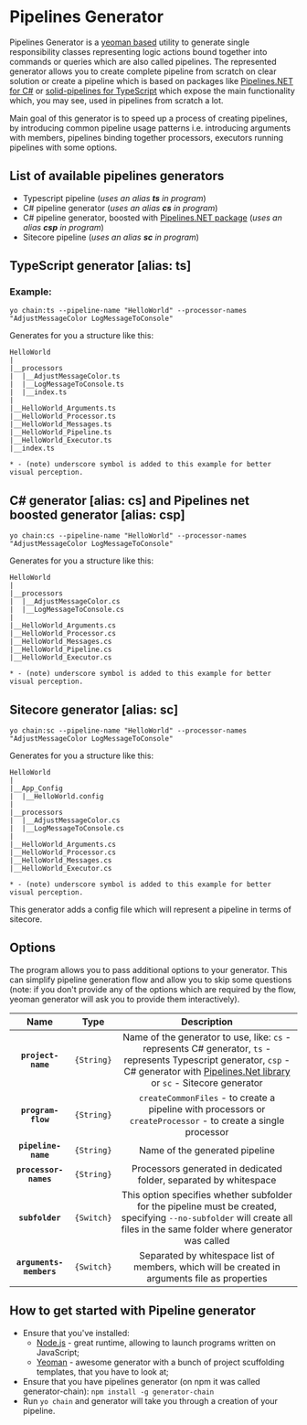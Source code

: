 # Pipelines Generator

Pipelines Generator is a [yeoman based](http://yeoman.io/learning/) utility to generate single responsibility classes representing logic actions bound together into commands or queries which are also called pipelines. The represented generator allows you to create complete pipeline from scratch on clear solution or create a pipeline which is based on packages like [Pipelines.NET for C#](https://www.nuget.org/packages/Pipelines.Net/) or [solid-pipelines for TypeScript](https://www.npmjs.com/package/solid-pipelines) which expose the main functionality which, you may see, used in pipelines from scratch a lot. 

Main goal of this generator is to speed up a process of creating pipelines, by introducing common pipeline usage patterns i.e. introducing arguments with members, pipelines binding together processors, executors running pipelines with some options.

## List of available pipelines generators

- Typescript pipeline (_uses an alias **ts** in program_)
- C# pipeline generator (_uses an alias **cs** in program_)
- C# pipeline generator, boosted with [Pipelines.NET package](https://www.nuget.org/packages/Pipelines.Net/) (_uses an alias **csp** in program_)
- Sitecore pipeline (_uses an alias **sc** in program_)

## TypeScript generator [alias: ts]

### Example:

`yo chain:ts --pipeline-name "HelloWorld" --processor-names "AdjustMessageColor LogMessageToConsole"`

Generates for you a structure like this:

```
HelloWorld
|
|__processors
|  |__AdjustMessageColor.ts
|  |__LogMessageToConsole.ts
|  |__index.ts
|
|__HelloWorld_Arguments.ts
|__HelloWorld_Processor.ts
|__HelloWorld_Messages.ts
|__HelloWorld_Pipeline.ts
|__HelloWorld_Executor.ts
|__index.ts

* - (note) underscore symbol is added to this example for better visual perception. 
```

## C# generator [alias: cs] and Pipelines net boosted generator [alias: csp]

`yo chain:cs --pipeline-name "HelloWorld" --processor-names "AdjustMessageColor LogMessageToConsole"`

Generates for you a structure like this:

```
HelloWorld
|
|__processors
|  |__AdjustMessageColor.cs
|  |__LogMessageToConsole.cs
|
|__HelloWorld_Arguments.cs
|__HelloWorld_Processor.cs
|__HelloWorld_Messages.cs
|__HelloWorld_Pipeline.cs
|__HelloWorld_Executor.cs

* - (note) underscore symbol is added to this example for better visual perception. 
```

## Sitecore generator [alias: sc]

`yo chain:sc --pipeline-name "HelloWorld" --processor-names "AdjustMessageColor LogMessageToConsole"`

Generates for you a structure like this:

```
HelloWorld
|
|__App_Config
|  |__HelloWorld.config
|
|__processors
|  |__AdjustMessageColor.cs
|  |__LogMessageToConsole.cs
|
|__HelloWorld_Arguments.cs
|__HelloWorld_Processor.cs
|__HelloWorld_Messages.cs
|__HelloWorld_Executor.cs

* - (note) underscore symbol is added to this example for better visual perception. 
```

This generator adds a config file which will represent a pipeline in terms of sitecore.

## Options

The program allows you to pass additional options to your generator. This can simplify pipeline generation flow and allow you to skip some questions (note: if you don't provide any of the options which are required by the flow, yeoman generator will ask you to provide them interactively).

|Name|Type|Description|
|:--:|:--:|:---------:|
|**`project-name`**|`{String}`|Name of the generator to use, like: `cs` - represents C# generator, `ts` - represents Typescript generator, `csp` - C# generator with [Pipelines.Net library](https://www.nuget.org/packages/Pipelines.Net/)  or `sc` - Sitecore generator|
|**`program-flow`**|`{String}`|`createCommonFiles` - to create a pipeline with processors or `createProcessor` - to create a single processor|
|**`pipeline-name`**|`{String}`|Name of the generated pipeline|
|**`processor-names`**|`{String}`|Processors generated in dedicated folder, separated by whitespace|
|**`subfolder`**|`{Switch}`|This option specifies whether subfolder for the pipeline must be created, specifying `--no-subfolder` will create all files in the same folder where generator was called|
|**`arguments-members`**|`{Switch}`|Separated by whitespace list of members, which will be created in arguments file as properties|

## How to get started with Pipeline generator

- Ensure that you've installed:
  - [Node.js](https://nodejs.org/en/) - great runtime, allowing to launch programs written on JavaScript;
  - [Yeoman](http://yeoman.io/) - awesome generator with a bunch of project scuffolding templates, that you have to look at;
- Ensure that you have pipelines generator (on npm it was called generator-chain): `npm install -g generator-chain`
- Run `yo chain` and generator will take you through a creation of your pipeline.
